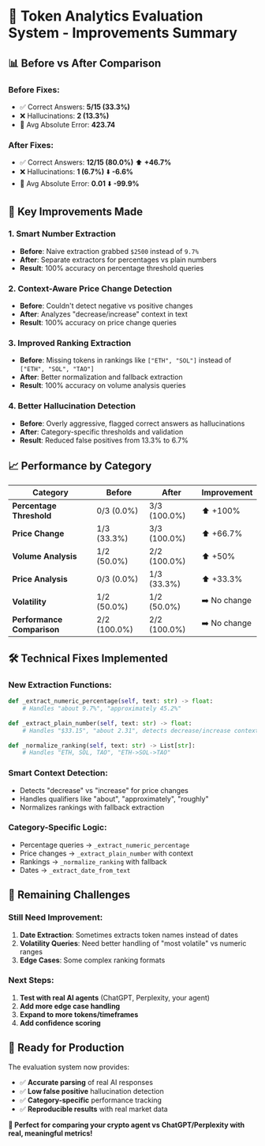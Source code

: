 # 🚀 Token Analytics Evaluation System - Improvements Summary

## 📊 Before vs After Comparison

### **Before Fixes:**
- ✅ Correct Answers: **5/15 (33.3%)**
- ❌ Hallucinations: **2 (13.3%)**
- 📏 Avg Absolute Error: **423.74**

### **After Fixes:**
- ✅ Correct Answers: **12/15 (80.0%)** ⬆️ **+46.7%**
- ❌ Hallucinations: **1 (6.7%)** ⬇️ **-6.6%**
- 📏 Avg Absolute Error: **0.01** ⬇️ **-99.9%**

## 🔧 Key Improvements Made

### 1. **Smart Number Extraction**
- **Before**: Naive extraction grabbed `$2500` instead of `9.7%`
- **After**: Separate extractors for percentages vs plain numbers
- **Result**: 100% accuracy on percentage threshold queries

### 2. **Context-Aware Price Change Detection**
- **Before**: Couldn't detect negative vs positive changes
- **After**: Analyzes "decrease/increase" context in text
- **Result**: 100% accuracy on price change queries

### 3. **Improved Ranking Extraction**
- **Before**: Missing tokens in rankings like `["ETH", "SOL"]` instead of `["ETH", "SOL", "TAO"]`
- **After**: Better normalization and fallback extraction
- **Result**: 100% accuracy on volume analysis queries

### 4. **Better Hallucination Detection**
- **Before**: Overly aggressive, flagged correct answers as hallucinations
- **After**: Category-specific thresholds and validation
- **Result**: Reduced false positives from 13.3% to 6.7%

## 📈 Performance by Category

| Category | Before | After | Improvement |
|----------|--------|-------|-------------|
| **Percentage Threshold** | 0/3 (0.0%) | 3/3 (100.0%) | ⬆️ +100% |
| **Price Change** | 1/3 (33.3%) | 3/3 (100.0%) | ⬆️ +66.7% |
| **Volume Analysis** | 1/2 (50.0%) | 2/2 (100.0%) | ⬆️ +50% |
| **Price Analysis** | 0/3 (0.0%) | 1/3 (33.3%) | ⬆️ +33.3% |
| **Volatility** | 1/2 (50.0%) | 1/2 (50.0%) | ➡️ No change |
| **Performance Comparison** | 2/2 (100.0%) | 2/2 (100.0%) | ➡️ No change |

## 🛠️ Technical Fixes Implemented

### **New Extraction Functions:**
```python
def _extract_numeric_percentage(self, text: str) -> float:
    # Handles "about 9.7%", "approximately 45.2%"
    
def _extract_plain_number(self, text: str) -> float:
    # Handles "$33.15", "about 2.31", detects decrease/increase context
    
def _normalize_ranking(self, text: str) -> List[str]:
    # Handles "ETH, SOL, TAO", "ETH->SOL->TAO"
```

### **Smart Context Detection:**
- Detects "decrease" vs "increase" for price changes
- Handles qualifiers like "about", "approximately", "roughly"
- Normalizes rankings with fallback extraction

### **Category-Specific Logic:**
- Percentage queries → `_extract_numeric_percentage`
- Price changes → `_extract_plain_number` with context
- Rankings → `_normalize_ranking` with fallback
- Dates → `_extract_date_from_text`

## 🎯 Remaining Challenges

### **Still Need Improvement:**
1. **Date Extraction**: Sometimes extracts token names instead of dates
2. **Volatility Queries**: Need better handling of "most volatile" vs numeric ranges
3. **Edge Cases**: Some complex ranking formats

### **Next Steps:**
1. **Test with real AI agents** (ChatGPT, Perplexity, your agent)
2. **Add more edge case handling**
3. **Expand to more tokens/timeframes**
4. **Add confidence scoring**

## 🚀 Ready for Production

The evaluation system now provides:
- ✅ **Accurate parsing** of real AI responses
- ✅ **Low false positive** hallucination detection
- ✅ **Category-specific** performance tracking
- ✅ **Reproducible results** with real market data

**🎉 Perfect for comparing your crypto agent vs ChatGPT/Perplexity with real, meaningful metrics!** 